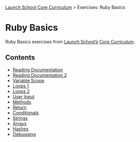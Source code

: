 [Launch School Core Curriculum][readme] >
Exercises: Ruby Basics

# Ruby Basics

Ruby Basics exercises from [Launch School’s][launch-school] [Core Curriculum][core-curriculum].

## Contents

- [Reading Documentation][reading-documentation]
- [Reading Documentation 2][reading-documentation2]
- [Variable Scope][variable-scope]
- [Loops 1][loops1]
- [Loops 2][loops2]
- [User Input][user-input]
- [Methods][methods]
- [Return][return]
- [Conditionals][conditionals]
- [Strings][strings]
- [Arrays][arrays]
- [Hashes][hashes]
- [Debugging][debugging]

[arrays]: arrays.md
[conditionals]: conditionals.md
[debugging]: debugging.md
[hashes]: hashes.md
[loops1]: loops1.md
[loops2]: loops2.md
[methods]: methods.md
[reading-documentation]: reading-documentation.md
[reading-documentation2]: reading-documentation2.md
[readme]: /README.md
[return]: return.md
[strings]: strings.md
[user-input]: user-input.md
[variable-scope]: variable-scope.md
[core-curriculum]: https://launchschool.com/courses
[launch-school]: https://launchschool.com
